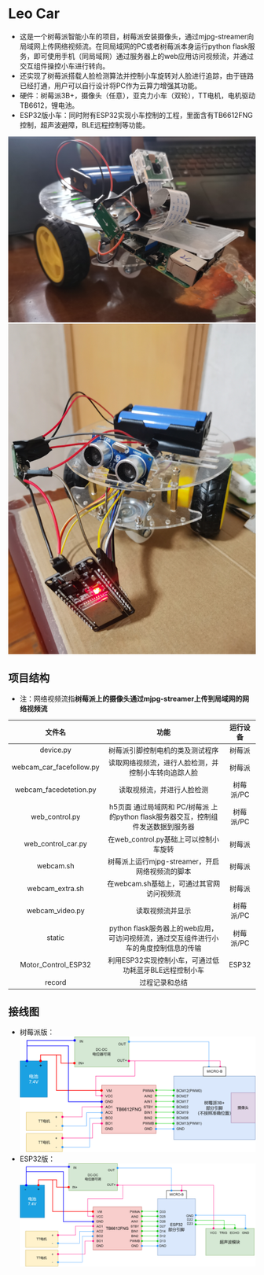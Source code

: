 # Leo Car
- 这是一个树莓派智能小车的项目，树莓派安装摄像头，通过mjpg-streamer向局域网上传网络视频流。在同局域网的PC或者树莓派本身运行python flask服务，即可使用手机（同局域网）通过服务器上的web应用访问视频流，并通过交互组件操控小车进行转向。
- 还实现了树莓派搭载人脸检测算法并控制小车旋转对人脸进行追踪，由于链路已经打通，用户可以自行设计将PC作为云算力增强其功能。
- 硬件：树莓派3B+，摄像头（任意），亚克力小车（双轮），TT电机，电机驱动TB6612，锂电池。
- ESP32版小车：同时附有ESP32实现小车控制的工程，里面含有TB6612FNG控制，超声波避障，BLE远程控制等功能。

![树莓派小车]( record/小车（树莓派版）.jpg)
![ESP32小车]( record/小车（ESP32版）.jpg)
  
## 项目结构
- 注：网络视频流指**树莓派上的摄像头通过mjpg-streamer上传到局域网的网络视频流**

| 文件名 | 功能 | 运行设备 |
| :---: | :---: | :---: |
| device.py| 树莓派引脚控制电机的类及测试程序 | 树莓派 |
| webcam_car_facefollow.py| 读取网络视频流，进行人脸检测，并控制小车转向追踪人脸 | 树莓派 |
| webcam_facedetetion.py| 读取视频流，并进行人脸检测 | 树莓派/PC |
| web_control.py| h5页面 通过局域网和 PC/树莓派 上的python flask服务器交互，控制组件发送数据到服务器 | 树莓派/PC |
| web_control_car.py| 在web_control.py基础上可以控制小车旋转 | 树莓派 |
| webcam.sh| 树莓派上运行mjpg-streamer，开启网络视频流的脚本 | 树莓派 |
| webcam_extra.sh| 在webcam.sh基础上，可通过其官网访问视频流 | 树莓派 |
| webcam_video.py| 读取视频流并显示 | 树莓派/PC |
| static | python flask服务器上的web应用，可访问视频流，通过交互组件进行小车的角度控制信息的传输 | 树莓派/PC |
| Motor_Control_ESP32 | 利用ESP32实现控制小车，可通过低功耗蓝牙BLE远程控制小车 | ESP32 |
| record | 过程记录和总结 | |

## 接线图
- 树莓派版：
![树莓派小车接线图]( record/总接线（树莓派版）.png)
- ESP32版：
![ESP32小车接线图]( record/总接线（ESP32版）.png)